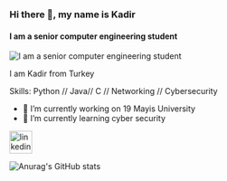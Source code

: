 ### Hi there 👋, my name is Kadir
#### I am a senior computer engineering student
![I am a senior computer engineering student](https://wp.technologyreview.com/wp-content/uploads/2023/05/IBM_lock_1200.png?w=1200)

I am Kadir from Turkey

Skills: Python // Java// C // Networking // Cybersecurity

- 🔭 I’m currently working on 19 Mayis University 
- 🌱 I’m currently learning cyber security 


[<img src='https://cdn.jsdelivr.net/npm/simple-icons@3.0.1/icons/linkedin.svg' alt='linkedin' height='40'>]([https://www.linkedin.com/in/https://www.linkedin.com/in/kadir-dokur-8100b41b8//](https://www.linkedin.com/in/kadir-dokur-8100b41b8/))  

![Anurag's GitHub stats](https://github-readme-stats.vercel.app/api?username=kadirdokur&theme=midnight-purple&show_icons=true)
